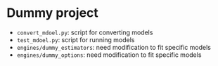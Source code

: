 # Dummy project

- `convert_mdoel.py`: script for converting models 
- `test_mdoel.py`: script for running models 
- `engines/dummy_estimators`: need modification to fit specific models
- `engines/dummy_options`: need modification to fit specific models
